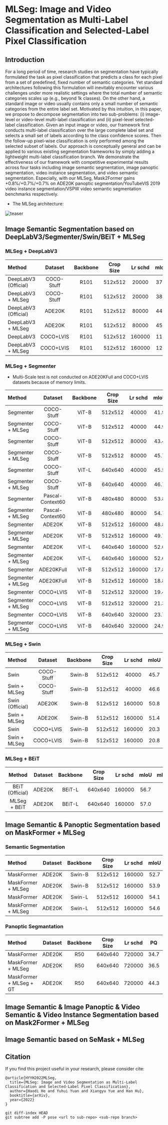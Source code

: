 # MLSeg: Image and Video Segmentation as Multi-Label Classification and Selected-Label Pixel Classification



## Introduction
For a long period of time, research studies on segmentation have typically formulated the task as pixel classification that predicts a class for each pixel from a set of predefined, fixed number of semantic categories. Yet standard architectures following this formulation will inevitably encounter various challenges under more realistic settings where the total number of semantic categories scales up (e.g., beyond 1k classes). On the other hand, a standard image or video usually contains only a small number of semantic categories from the entire label set. Motivated by this intuition, in this paper, we propose to decompose segmentation into two sub-problems: (i) image-level or video-level multi-label classification and (ii) pixel-level selected-label classification. Given an input image or video, our framework first conducts multi-label classification over the large complete label set and selects a small set of labels according to the class confidence scores. Then the follow-up pixel-wise classification is only performed among the selected subset of labels. Our approach is conceptually general and can be applied to various existing segmentation frameworks by simply adding a lightweight multi-label classification branch. We demonstrate the effectiveness of our framework with competitive experimental results across four tasks including image semantic segmentation, image panoptic segmentation, video instance segmentation, and video semantic segmentation. Especially, with our MLSeg, Mask2Former gains +0.8%/+0.7%/+0.7% on ADE20K panoptic segmentation/YouTubeVIS 2019 video instance segmentation/VSPW video semantic segmentation benchmarks respectively.

- The MLSeg architecture:

![teaser](./figures/MLSeg.png)


## Image Semantic Segmentation based on DeepLabV3/Segmenter/Swin/BEiT + MLSeg

### MLSeg + DeepLabV3

| Method | Dataset | Backbone | Crop Size | Lr schd |  mIoU | mIoU(ms+flip) | config | download |
|:---|:---:|:---:|:---:|:---:|:---:|:---:|:---:|:---:|
| DeepLabV3 (Official) | COCO-Stuff | R101 | 512x512 | 20000 | 37.3 | 38.4 | [config](https://github.com/open-mmlab/mmsegmentation/blob/master/configs/deeplabv3_r101-d8_512x512_4x4_20k_coco-stuff10k.py) | [model](https://download.openmmlab.com/mmsegmentation/v0.5/deeplabv3/deeplabv3_r101-d8_512x512_4x4_80k_coco-stuff164k/deeplabv3_r101-d8_512x512_4x4_80k_coco-stuff164k_20210709_201252-13600dc2.pth)
| DeepLabV3 + MLSeg | COCO-Stuff | R101 | 512x512 | 20000 | 38.4 | 39.8 | [config](deeplabv3_mlseg_r101-d8_512x512_20k_coco-stuff10k.py) | -
| DeepLabV3 (Official) | ADE20K | R101 | 512x512 | 80000 | 44.1 | 45.2 | [config](https://github.com/open-mmlab/mmsegmentation/blob/master/configs/deeplabv3/deeplabv3_r101-d8_512x512_80k_ade20k.py) | [model](https://download.openmmlab.com/mmsegmentation/v0.5/deeplabv3/deeplabv3_r101-d8_512x512_80k_ade20k/deeplabv3_r101-d8_512x512_80k_ade20k_20200615_021256-d89c7fa4.pth)
| DeepLabV3 + MLSeg | ADE20K | R101 | 512x512 | 80000 | 45.5 | 46.6 | - | -
| DeepLabV3 | COCO+LVIS | R101 | 512x512 | 160000 | 11.0 | - | - | -
| DeepLabV3 + MLSeg | COCO+LVIS | R101 | 512x512 | 160000 | 12.8 | - | - | -


### MLSeg + Segmenter

* Multi-Scale test is not conducted on ADE20KFull and COCO+LVIS datasets because of memory limits.

| Method | Dataset | Backbone | Crop Size | Lr schd |  mIoU | mIoU(ms+flip) | config | download |
|:---|:---:|:---:|:---:|:---:|:---:|:---:|:---:|:---:|
| Segmenter | COCO-Stuff | ViT-B | 512x512 | 40000 | 41.9 | 43.8 | [config](segmenter-ori_vit-b16_512x512_40k_coco-stuff10k.py) | -
| Segmenter + MLSeg | COCO-Stuff | ViT-B | 512x512 | 40000 | 44.9 | 46.2 | [config](segmenter-ori_mlseg_vit-b16_512x512_40k_coco-stuff10k.py) | -
| Segmenter | COCO-Stuff | ViT-B | 512x512 | 80000 | 43.4 | 45.2 | [config](segmenter-ori_vit-b16_512x512_80k_coco-stuff10k.py) | -
| Segmenter + MLSeg | COCO-Stuff | ViT-B | 512x512 | 80000 | 45.7 | 46.7 | [config](segmenter-ori_mlseg_vit-b16_512x512_80k_coco-stuff10k.py) | -
| Segmenter | COCO-Stuff | ViT-L | 640x640 | 40000 | 45.5 | 47.1 | - | -
| Segmenter + MLSeg | COCO-Stuff | ViT-B | 640x640 | 40000 | 46.7 | 47.9 | - | -
| Segmenter | Pascal-Context60 | ViT-B | 480x480 | 80000 | 53.8 | 54.6 | [config](segmenter-ori_vit-b16_480x480_80k_pascal-context.py) | -
| Segmenter + MLSeg | Pascal-Context60 | ViT-B | 480x480 | 80000 | 54.7 | 55.4 | [config](segmenter-ori_mlseg_vit-b16_480x480_80k_pascal-context.py) | - 
| Segmenter | ADE20K | ViT-B | 512x512 | 160000 | 48.8 | 50.7 | [config](segmenter-ori_vit-b16_512x512_160k_ade20k.py) | -
| Segmenter + MLSeg | ADE20K | ViT-B | 512x512 | 160000 | 49.7 | 51.4 | [config](segmenter-ori_mlseg_vit-b16_512x512_160k_ade20k.py) | -
| Segmenter | ADE20K | ViT-L | 640x640 | 160000 | 52.0 | 53.6 | [config](segmenter-ori_vit-l16_640x640_160k_ade20k.py) | -
| Segmenter + MLSeg | ADE20K | ViT-L | 640x640 | 160000 | 52.6 | 54.4 | [config](segmenter-ori_mlseg_vit-b16_512x512_160k_ade20k.py) | -
| Segmenter | ADE20KFull | ViT-B | 512x512 | 160000 | 17.8 | - | [config](segmenter-ori_vit-b16_512x512_160k_ade20kfull.py) | -
| Segmenter + MLSeg | ADE20KFull | ViT-B | 512x512 | 160000 | 18.8 | - | [config](segmenter-ori_mlseg_vit-b16_512x512_160k_ade20kfull.py) | -
| Segmenter | COCO+LVIS | ViT-B | 512x512 | 320000 | 19.4 | - | [config](segmenter-ori_vit-b16_512x512_320k_lvis.py) | -
| Segmenter + MLSeg | COCO+LVIS | ViT-B | 512x512 | 320000 | 21.3 | - | [config](segmenter-ori_mlseg_vit-b16_512x512_320k_lvis.py) | -
| Segmenter | COCO+LVIS | ViT-B | 640x640 | 320000 | 23.7 | - | - | -
| Segmenter + MLSeg | COCO+LVIS | ViT-B | 640x640 | 320000 | 24.9 | - | - | -

### MLSeg + Swin

| Method | Dataset | Backbone | Crop Size | Lr schd |  mIoU | mIoU(ms+flip) | config | download |
|:---|:---:|:---:|:---:|:---:|:---:|:---:|:---:|:---:|
| Swin | COCO-Stuff | Swin-B | 512x512 | 40000 | 45.7 | 47.2 | - | -
| Swin + MLSeg | COCO-Stuff | Swin-B | 512x512 | 40000 | 46.6 | 47.9 | - | -
| Swin (Official) | ADE20K | Swin-B | 512x512 | 160000 | 50.8 | 52.4 | [config](https://github.com/open-mmlab/mmsegmentation/blob/master/configs/swin/upernet_swin_base_patch4_window12_512x512_160k_ade20k_pretrain_384x384_22K.py) | [model](https://download.openmmlab.com/mmsegmentation/v0.5/swin/upernet_swin_base_patch4_window12_512x512_160k_ade20k_pretrain_384x384_22K/upernet_swin_base_patch4_window12_512x512_160k_ade20k_pretrain_384x384_22K_20210531_125459-429057bf.pth)
| Swin + MLSeg | ADE20K | Swin-B | 512x512 | 160000 | 51.4 | 53.0 | [config](upernet_swin_mlseg_base_patch4_window12_512x512_160k_ade20k_pretrain_384x384_22K.py) | -
| Swin | COCO+LVIS | Swin-B | 512x512 | 160000 | 20.3 | - | - | -
| Swin + MLSeg | COCO+LVIS | Swin-B | 512x512 | 160000 | 20.8 | - | - | -

### MLSeg + BEiT

| Method | Dataset | Backbone | Crop Size | Lr schd |  mIoU | mIoU(ms+flip) | config | download |
|:---:|:---:|:---:|:---:|:---:|:---:|:---:|:---:|:---:|
| BEiT (Official) | ADE20K | BEiT-L | 640x640 | 160000 | 56.7 | 57.0 | [config](upernet-unilm_beit-l16_640x640_slide_320k_ade20k.py) | -
| MLSeg + BEiT | ADE20K | BEiT-L | 640x640 | 160000 | 57.0 | 57.8| [config](upernet-unilm_mlseg_beit-l16_640x640_slide_320k_ade20k.py) | -


## Image Semantic & Panoptic Segmentation based on MaskFormer +  MLSeg


### Semantic Segmentation
| Method | Dataset | Backbone | Crop Size | Lr schd |  mIoU | mIoU(ms+flip) | config | download |
|:---|:---:|:---:|:---:|:---:|:---:|:---:|:---:|:---:|
| MaskFormer | ADE20K | Swin-B | 512x512 | 160000 | 52.7 | 53.9 | [config](configs/ade20k-150/swin/maskformer_swin_base_IN21k_384_bs16_160k_res640.yaml) | -
| MaskFormer + MLSeg | ADE20K | Swin-B | 512x512 | 160000 | 53.9 | 55.1 | [config](configs/ade20k-150/swin/maskformer_swin_base_IN21k_384_bs16_160k_res640-mlseg.yaml) | -
| MaskFormer | ADE20K | Swin-L | 512x512 | 160000 | 54.1 | 55.6 | [config](configs/ade20k-150/swin/maskformer_swin_large_IN21k_384_bs16_160k_res640.yaml) | -
| MaskFormer + MLSeg | ADE20K | Swin-L | 512x512 | 160000 | 54.6 | 55.8 | [config](maskformer_swin_large_IN21k_384_bs16_160k_res640-mlseg.yaml) | -


### Panoptic Segmantation
| Method | Dataset | Backbone | Crop Size | Lr schd | PQ | PQ-th | PQ-st | RQ | RQ-th | RQ-st | SQ | SQ-th | SQ-st | config | download |
|:---|:---:|:---:|:---:|:---:|:---:|:---:|:---:|:---:|:---:|:---:|:---:|:---:|:---:|:---:|:---:|
| MaskFormer | ADE20K | R50 | 640x640 | 720000 | 34.7 | 32.2 | 39.7 | 42.8 | 40.1 | 48.1 | 76.7 | 76.9 | 76.3 | [config](configs/ade20k-150-panoptic/maskformer_panoptic_R50_bs16_720k.yaml) | -
| MaskFormer + MLSeg | ADE20K | R50 | 640x640 | 720000 | 36.5 | 34.5 | 40.6 | 44.9 | 42.8 | 48.9 | 76.8 | 77.1 | 76.0 | [config](configs/ade20k-150-panoptic/maskformer_panoptic_R50_bs16_720k-mlseg.yaml) | -
| MaskFormer + MLSeg + GT| ADE20K | R50 | 640x640 | 720000 | 44.3 | 39.7 | 53.5 | 54.5 | 49.5 | 64.6 | 79.6 | 78.6 | 81.7 | [config](configs/ade20k-150-panoptic/maskformer_panoptic_R50_bs16_720k-gt.yaml) | -


## Image Semantic & Image Panoptic & Video Semantic & Video Instance Segmentation based on Mask2Former +  MLSeg


## Image Semantic based on SeMask +  MLSeg


## Citation

If you find this project useful in your research, please consider cite:

```
@article{HYYH2022MLSeg,
  title={MLSeg: Image and Video Segmentation as Multi-Label Classification and Selected-Label Pixel Classification},
  author={Haodi He and Yuhui Yuan and Xiangyu Yue and Han Hu},
  booktitle={arXiv},
  year={2022}
}
```


```
git diff-index HEAD
git subtree add -P pose <url to sub-repo> <sub-repo branch>
```
